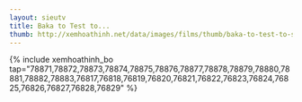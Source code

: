 ```yaml
---
layout: sieutv
title: Baka to Test to...
thumb: http://xemhoathinh.net/data/images/films/thumb/baka-to-test-to-shoukanjuu-ni-baka-to-test-to-shoukanjuu-ni-2011.jpg
---
```

{% include xemhoathinh_bo tap="78871,78872,78873,78874,78875,78876,78877,78878,78879,78880,78881,78882,78883,76817,76818,76819,76820,76821,76822,76823,76824,76825,76826,76827,76828,76829" %} 
